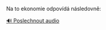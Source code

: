 
Na to ekonomie odpovídá následovně:

[🔊 Poslechnout audio](/data/7-paragraphs/audio/chapter_169/para_012-Na-to-ekonomie-odpovd-nsledovn.mp3)

